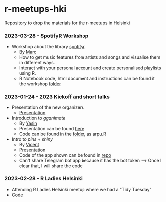 # r-meetups-hki
Repository to drop the materials for the r-meetups in Helsinki

### 2023-03-28 - SpotifyR Workshop

- Workshop about the library [spotifyr](https://github.com/charlie86/spotifyr). 
  - By [Marc](https://www.linkedin.com/in/marc-eixarch/)
  - How to get music features from artists and songs and visualise them in different ways. 
  - Interact with your personal account and create personalised playlists using R.
  - R Notebook code, html document and instructions can be found it the workshop [folder](./2023_03_28_SpotifyR/)

### 2023-01-24 - 2023 Kickoff and short talks
- Presentation of the new organizers
	- [Presentation](./2023_01_24_Kickoff/)
- Introduction to _gganimate_
	- By [Yasin](https://www.linkedin.com/in/tyhat/)
	- Presentation can be found [here](https://docs.google.com/presentation/d/1ozOw570IVWjb-qn6ZxMDphVnUwNq7BDi-ARsfcDBFOI/edit#slide=id.g200ee309b60_4_97)
	- Code can be found in the [folder](./2023_01_24_Kickoff/), as arpu.R
- Intro to _pins_ + _shiny_
	- By [Vicent](https://www.linkedin.com/in/vboned/)
	- [Presentation](./2023_01_24_Kickoff/)
	- Code of the app shown can be found in [repo](https://github.com/eivicent/hki_apartments_analyzer)
	- Can't share Telegram bot app because it has the bot token --> Once I clear that, I will share the code

### 2023-02-28 - R Ladies Helsinki
- Attending R Ladies Helsinki meetup where we had a "Tidy Tuesday"
- [Code](./2023_02_28_Rladies/)

